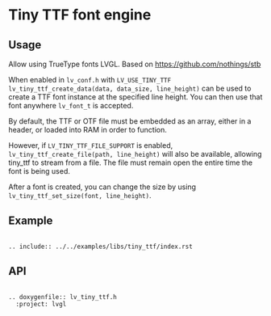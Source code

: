 # Tiny TTF font engine

## Usage

Allow using TrueType fonts LVGL. Based on https://github.com/nothings/stb

When enabled in `lv_conf.h` with `LV_USE_TINY_TTF` `lv_tiny_ttf_create_data(data, data_size, line_height)` can be used to create a TTF font instance at the specified line height. You can then use that font anywhere `lv_font_t` is accepted.

By default, the TTF or OTF file must be embedded as an array, either in a header, or loaded into RAM in order to function.

However, if `LV_TINY_TTF_FILE_SUPPORT` is enabled, `lv_tiny_ttf_create_file(path, line_height)` will also be available, allowing tiny_ttf to stream from a file. The file must remain open the entire time the font is being used.

After a font is created, you can change the size by using `lv_tiny_ttf_set_size(font, line_height)`.


## Example
```eval_rst

.. include:: ../../examples/libs/tiny_ttf/index.rst

```

## API

```eval_rst

.. doxygenfile:: lv_tiny_ttf.h
  :project: lvgl
